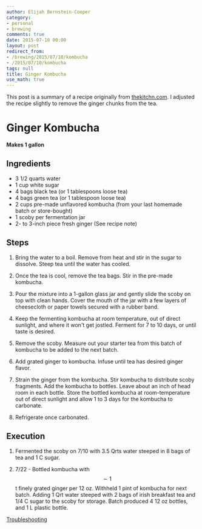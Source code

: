 ```yaml
---
author: Elijah Bernstein-Cooper
category:
- personal
- brewing
comments: true
date: 2015-07-10 00:00
layout: post
redirect_from: 
- /brewing/2015/07/10/kombucha
- /2015/07/10/kombucha
tags: null
title: Ginger Kombucha
use_math: true
---
```


This post is a summary of a recipe originally from
[thekitchn.com](http://www.thekitchn.com/recipe-ginger-kombucha-drink-recipes-from-the-kitchn-206552).
I adjusted the recipe slightly to remove the ginger chunks from the tea.

<!--more-->

# Ginger Kombucha

**Makes 1 gallon**

## Ingredients

+ 3 1/2 quarts water
+ 1 cup white sugar
+ 4 bags black tea (or 1 tablespoons loose tea)
+ 4 bags green tea (or 1 tablespoon loose tea)
+ 2 cups pre-made unflavored kombucha (from your last homemade batch or store-bought)
+ 1 scoby per fermentation jar
+ 2- to 3-inch piece fresh ginger (See recipe note)

## Steps

1. Bring the water to a boil. Remove from heat and stir in the sugar to
   dissolve.  Steep tea until the water has cooled.

2. Once the tea is cool, remove the tea bags. Stir in the pre-made kombucha. 

3. Pour the mixture into a 1-gallon glass jar and gently slide the scoby on top
   with clean hands. Cover the mouth of the jar with a few layers of
   cheesecloth or paper towels secured with a rubber band.

4. Keep the fermenting kombucha at room temperature, out of direct sunlight,
   and where it won't get jostled. Ferment for 7 to 10 days, or until taste is
   desired.

5. Remove the scoby. Measure out your starter tea from this batch of kombucha to
   be added to the next batch.

6. Add grated ginger to kombucha. Infuse until tea has desired ginger flavor. 

7. Strain the ginger from the kombucha. Stir kombucha to distribute scoby
   fragments. Add the kombucha to bottles. Leave about an inch of head room in
   each bottle. Store the bottled kombucha at room-temperature out of direct
   sunlight and allow 1 to 3 days for the kombucha to carbonate.

8. Refrigerate once carbonated.

## Execution

1. Fermented the scoby on 7/10 with 3.5 Qrts water steeped in 8 bags of tea and
   1 C sugar.

2. 7/22 - Bottled kombucha with $$\sim 1$$ t finely grated ginger per 12 oz.
   Withheld 1 pint of kombucha for next batch. Adding 1 Qrt water steeped with 2
   bags of irish breakfast tea and 1/4 C sugar to the scoby for storage.  Batch
   produced 4 12 oz bottles, and 1 L plastic bottle.

[Troubleshooting](http://www.phoenixhelix.com/2013/03/27/kombucha-tips-troubleshooting/)